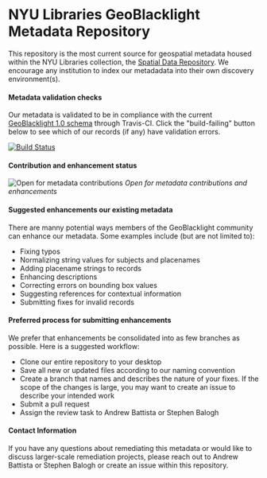 # NYU Libraries GeoBlacklight Metadata Repository

This repository is the most current source for geospatial metadata housed within the NYU Libraries collection, the [Spatial Data Repository](geo.nyu.edu). We encourage any institution to index our metadadata into their own discovery environment(s).

#### Metadata validation checks

Our metadata is validated to be in compliance with the current [GeoBlacklight 1.0 schema](https://github.com/geoblacklight/geoblacklight/blob/master/schema/geoblacklight-schema.md) through Travis-CI. Click the "build-failing" button below to see which of our records (if any) have validation errors.

[![Build Status](https://api.travis-ci.org/OpenGeoMetadata/edu.nyu.svg?branch=master)](https://travis-ci.org/OpenGeoMetadata/edu.nyu)

#### Contribution and enhancement status

![Open for metadata contributions](https://upload.wikimedia.org/wikipedia/commons/archive/0/0e/20170421060213%21Location_dot_green.svg) *Open for metadata contributions and enhancements*

#### Suggested enhancements our existing metadata

There are manny potential ways members of the GeoBlacklight community can enhance our metadata. Some examples include (but are not limited to):
* Fixing typos
* Normalizing string values for subjects and placenames
* Adding placename strings to records
* Enhancing descriptions
* Correcting errors on bounding box values
* Suggesting references for contextual information
* Submitting fixes for invalid records

#### Preferred process for submitting enhancements

We prefer that enhancements be consolidated into as few branches as possible. Here is a suggested workflow:
* Clone our entire repository to your desktop
* Save all new or updated files according to our naming convention
* Create a branch that names and describes the nature of your fixes. If the scope of the changes is large, you may want to create an issue to describe your intended work
* Submit a pull request
* Assign the review task to Andrew Battista or Stephen Balogh

#### Contact Information

If you have any questions about remediating this metadata or would like to discuss larger-scale remediation projects, please reach out to Andrew Battista or Stephen Balogh or create an issue within this repository.
